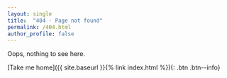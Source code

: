```yaml
---
layout: single
title:  "404 - Page not found"
permalink: /404.html
author_profile: false
---
```


Oops, nothing to see here.  

[Take me home]({{ site.baseurl }}{% link index.html %}){: .btn .btn--info}

